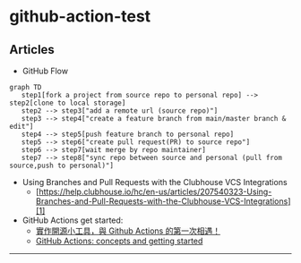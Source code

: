 # github-action-test

## Articles

- GitHub Flow
```mermaid
graph TD
   step1[fork a project from source repo to personal repo] --> step2[clone to local storage]
   step2 --> step3["add a remote url (source repo)"]
   step3 --> step4["create a feature branch from main/master branch & edit"]
   step4 --> step5[push feature branch to personal repo]
   step5 --> step6["create pull request(PR) to source repo"]
   step6 --> step7[wait merge by repo maintainer]
   step7 --> step8["sync repo between source and personal (pull from source,push to personal)"]
```

- Using Branches and Pull Requests with the Clubhouse VCS Integrations
  - [https://help.clubhouse.io/hc/en-us/articles/207540323-Using-Branches-and-Pull-Requests-with-the-Clubhouse-VCS-Integrations][1]
- GitHub Actions get started:
  - [實作開源小工具，與 Github Actions 的第一次相遇！][0]
  - [GitHub Actions: concepts and getting started][2]

---
[comment]: <> (references)
[0]:https://medium.com/starbugs/%E5%AF%A6%E4%BD%9C%E9%96%8B%E6%BA%90%E5%B0%8F%E5%B7%A5%E5%85%B7-%E8%88%87-github-actions-%E7%9A%84%E7%AC%AC%E4%B8%80%E6%AC%A1%E7%9B%B8%E9%81%87-3dd2d70eeb
[1]:https://help.clubhouse.io/hc/en-us/articles/207540323-Using-Branches-and-Pull-Requests-with-the-Clubhouse-VCS-Integrations
[2]:https://medium.com/@pao.pa/github-actions-concepts-and-getting-started-7c0b02842dc1
